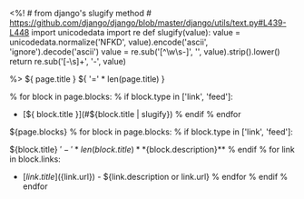 <%!
    # from django's slugify method
    # https://github.com/django/django/blob/master/django/utils/text.py#L439-L448
    import unicodedata
    import re
    def slugify(value):
        value = unicodedata.normalize('NFKD', value).encode('ascii', 'ignore').decode('ascii')
        value = re.sub('[^\w\s-]', '', value).strip().lower()
        return re.sub('[-\s]+', '-', value)

%>
${ page.title }
${ '=' * len(page.title) }

<!--- Table of Contents --->
% for block in page.blocks:
% if block.type in ['link', 'feed']:
- [${ block.title }](#${block.title | slugify})
% endif
% endfor

<!--- Links --->
${page.blocks}
% for block in page.blocks:
% if block.type in ['link', 'feed']:

${block.title}
${'-' * len(block.title)}
% if block.description:
**${block.description}**
% endif
% for link in block.links:
- [${link.title}](${link.url}) - ${link.description or link.url}
% endfor
% endif
% endfor
